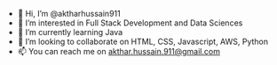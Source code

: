- 👋 Hi, I’m @aktharhussain911
- 👀 I’m interested in Full Stack Development and Data Sciences
- 🌱 I’m currently learning Java
- 💞️ I’m looking to collaborate on HTML, CSS, Javascript, AWS, Python
- 📫 You can reach me on akthar.hussain.911@gmail.com

<!---
aktharhussain911/aktharhussain911 is a ✨ special ✨ repository because its `README.md` (this file) appears on your GitHub profile.
You can click the Preview link to take a look at your changes.
--->
